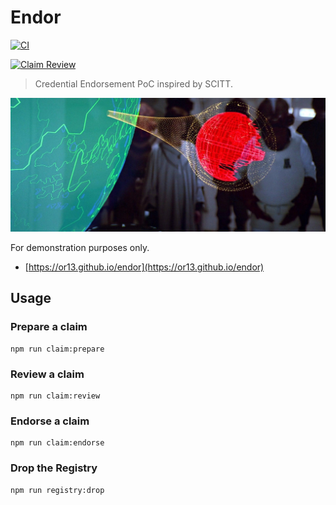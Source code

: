# Endor

[![CI](https://github.com/OR13/endor/actions/workflows/CI.yml/badge.svg)](https://github.com/OR13/endor/actions/workflows/CI.yml)

[![Claim Review](https://github.com/OR13/endor/actions/workflows/Review.yml/badge.svg)](https://github.com/OR13/endor/actions/workflows/Review.yml)

> Credential Endorsement PoC inspired by SCITT.

<img src="./image.jpg" alt="endor protecting the death star"/>

For demonstration purposes only.

- [https://or13.github.io/endor](https://or13.github.io/endor)

## Usage

### Prepare a claim

```
npm run claim:prepare
```

### Review a claim

```
npm run claim:review
```

### Endorse a claim

```
npm run claim:endorse
```

### Drop the Registry

```
npm run registry:drop
```

